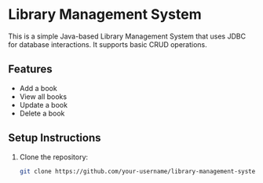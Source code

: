 # Library Management System

This is a simple Java-based Library Management System that uses JDBC for database interactions. It supports basic CRUD operations.

## Features
- Add a book
- View all books
- Update a book
- Delete a book

## Setup Instructions
1. Clone the repository:
   ```bash
   git clone https://github.com/your-username/library-management-system.git
